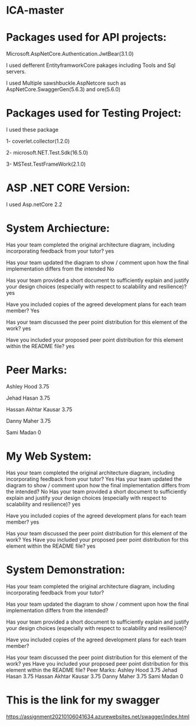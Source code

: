 # ICA-master 

# Packages used for API projects:
Microsoft.AspNetCore.Authentication.JwtBear(3.1.0)

I used defferent EntityframworkCore pakages including Tools and Sql servers.

I used Multiple sawshbuckle.AspNetcore such as AspNetCore.SwaggerGen(5.6.3) and ore(5.6.0)

# Packages used for Testing Project:
I used these package

1- coverlet.collector(1.2.0)

2- microsoft.NET.Test.Sdk(16.5.0)

3- MSTest.TestFrameWork(2.1.0)


# ASP .NET CORE Version:
I used Asp.netCore 2.2



# System Archiecture: 

Has your team completed the original architecture diagram, including incorporating feedback from your tutor?
yes


Has your team updated the diagram to show / comment upon how the final implementation differs from the intended
No


Has your team provided a short document to sufficiently explain and justify your design choices (especially with respect to scalability and resilience)?
yes


Have you included copies of the agreed development plans for each team member?
Yes


Has your team discussed the peer point distribution for this element of the work?
yes


Have you included your proposed peer point distribution for this element within the README file?
yes



# Peer Marks:

Ashley Hood 3.75

Jehad Hasan 3.75

Hassan Akhtar Kausar 3.75

Danny Maher 3.75

Sami Madan 0


# My Web System:

Has your team completed the original architecture diagram, including incorporating feedback from your tutor?
Yes
Has your team updated the diagram to show / comment upon how the final implementation differs from the intended?
No
Has your team provided a short document to sufficiently explain and justify your design choices (especially with respect to scalability and resilience)?
yes

Have you included copies of the agreed development plans for each team member?
yes

Has your team discussed the peer point distribution for this element of the work?
Yes
Have you included your proposed peer point distribution for this element within the README file?
yes




# System Demonstration:

Has your team completed the original architecture diagram, including incorporating feedback from your tutor?

Has your team updated the diagram to show / comment upon how the final implementation differs from the intended?

Has your team provided a short document to sufficiently explain and justify your design choices (especially with respect to scalability and resilience)?

Have you included copies of the agreed development plans for each team member?

Has your team discussed the peer point distribution for this element of the work?
yes
Have you included your proposed peer point distribution for this element within the README file?
Peer Marks:
Ashley Hood 3.75
Jehad Hasan 3.75
Hassan Akhtar Kausar 3.75
Danny Maher 3.75
Sami Madan 0

# This is the link for my swagger
https://assignment20210106041634.azurewebsites.net/swagger/index.html
